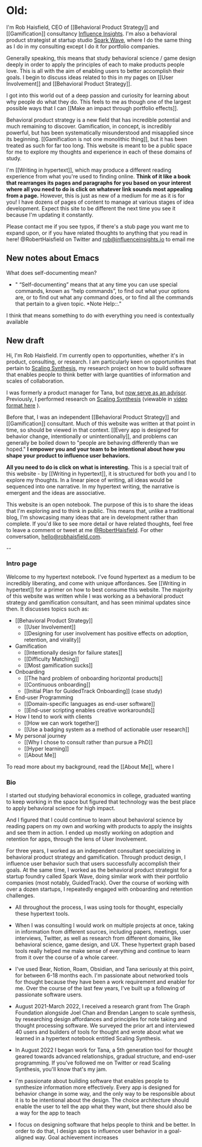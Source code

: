 # Old:

I'm Rob Haisfield, CEO of [[Behavioral Product Strategy]] and [[Gamification]] consultancy [Influence Insights](https://www.influenceinsights.io/). I'm also a behavioral product strategist at startup studio [Spark Wave](https://www.sparkwave.tech/), where I do the same thing as I do in my consulting except I do it for portfolio companies.

Generally speaking, this means that study behavioral science / game design deeply in order to apply the principles of each to make products people love. This is all with the aim of enabling users to better accomplish their goals. I begin to discuss ideas related to this in my pages on [[User Involvement]] and [[Behavioral Product Strategy]].

I got into this world out of a deep passion and curiosity for learning about why people do what they do. This feels to me as though one of the largest possible ways that I can [[Make an impact through portfolio effects]]. 

Behavioral product strategy is a new field that has incredible potential and much remaining to discover. Gamification, in concept, is incredibly powerful, but has been systematically misunderstood and misapplied since its beginning. [[Gamification is not one monolithic thing]], but it has been treated as such for far too long. This website is meant to be a public space for me to explore my thoughts and experience in each of these domains of study.

I'm [[Writing in hypertext]], which may produce a different reading experience from what you're used to finding online. **Think of it like a book that rearranges its pages and paragraphs for you based on your interest where all you need to do is click on whatever link sounds most appealing from a page.** However, this is just as new of a medium for me as it is for you! I have dozens of pages of content to manage at various stages of idea development. Expect this site to be different the next time you see it because I'm updating it constantly. 

Please contact me if you see typos, if there's a stub page you want me to expand upon, or if you have related thoughts to anything that you read in here! @RobertHaisfield on Twitter and rob@influenceinsights.io to email me

## New notes about Emacs

What does self-documenting mean?

* " “Self-documenting” means that at any time you can use special
commands, known as “help commands”, to find out what your options are,
or to find out what any command does, or to find all the commands that
pertain to a given topic.  *Note Help::."

I think that means something to do with everything you need is contextually available 

## New draft

Hi, I'm Rob Haisfield. I'm currently open to opportunities, whether it's in product, consulting, or research. I am particularly keen on opportunities that pertain to [Scaling Synthesis](https://scalingsynthesis.com/), my research project on how to build software that enables people to think better with large quantities of information and scales of collaboration.

I was formerly a product manager for Tana, but [now serve as an advisor](https://twitter.com/RobertHaisfield/status/1617626238457384960?s=20). Previously, I performed research on [Scaling Synthesis](https://scalingsynthesis.com/) (viewable in [video format here](https://www.youtube.com/watch?v=enRYIUDRwWg) ).

Before that, I was an independent [[Behavioral Product Strategy]] and [[Gamification]] consultant. Much of this website was written at that point in time, so should be viewed in that context. [[Every app is designed for behavior change, intentionally or unintentionally]], and problems can generally be boiled down to "people are behaving differently than we hoped." **I empower you and your team to be intentional about how you shape your product to influence user behaviors.**

**All you need to do is click on what is interesting.** This is a special trait of this website - by [[Writing in hypertext]], it is structured for both you and I to explore my thoughts. In a linear piece of writing, all ideas would be sequenced into one narrative. In my hypertext writing, the narrative is emergent and the ideas are associative.

This website is an open notebook. The purpose of this is to share the ideas that I'm exploring and to think in public. This means that, unlike a traditional blog, I'm showcasing many ideas that are in development rather than complete. If you'd like to see more detail or have related thoughts, feel free to leave a comment or tweet at me [@RobertHaisfield](https://twitter.com/RobertHaisfield). For other conversation, [hello@robhaisfield.com](mailto:hello@robhaisfield.com).

--

### Intro page

Welcome to my hypertext notebook. I've found hypertext as a medium to be incredibly liberating, and come with unique affordances. See [[Writing in hypertext]] for a primer on how to best consume this website. The majority of this website was written while I was working as a behavioral product strategy and gamification consultant, and has seen minimal updates since then. It discusses topics such as:
- [[Behavioral Product Strategy]]
	- [[User Involvement]]
	- [[Designing for user involvement has positive effects on adoption, retention, and virality]]
- Gamification
	- [[Intentionally design for failure states]]
	- [[Difficulty Matching]]
	- [[Most gamification sucks]]
- Onboarding
	- [[The hard problem of onboarding horizontal products]]
	- [[Continuous onboarding]]
	- [[Initial Plan for GuidedTrack Onboarding]] (case study)
- End-user Programming
	- [[Domain-specific languages as end-user software]]
	- [[End-user scripting enables creative workarounds]]
- How I tend to work with clients
	- [[How we can work together]]
	- [[Use a badging system as a method of actionable user research]]
- My personal journey
	- [[Why I chose to consult rather than pursue a PhD]]
	- [[Hyper learning]]
	- [[About Me]]

To read more about my background, read the [[About Me]], where I

### Bio

I started out studying behavioral economics in college, graduated wanting to keep working in the space but figured that technology was the best place to apply behavioral science for high impact.

And I figured that I could continue to learn about behavioral science by reading papers on my own and working with products to apply the insights and see them in action. I ended up mostly working on adoption and retention for apps, through the lens of User Involvement.

For three years, I worked as an independent consultant specializing in behavioral product strategy and gamification. Through product design, I influence user behavior such that users successfully accomplish their goals. At the same time, I worked as the behavioral product strategist for a startup foundry called Spark Wave, doing similar work with their portfolio companies (most notably, GuidedTrack). Over the course of working with over a dozen startups, I repeatedly engaged with onboarding and retention challenges.

-   All throughout the process, I was using tools for thought, especially these hypertext tools.

-   When I was consulting I would work on multiple projects at once, taking in information from different sources, including papers, meetings, user interviews, Twitter, as well as research from different domains, like behavioral science, game design, and UX. These hypertext graph based tools really helped me make sense of everything and continue to learn from it over the course of a whole career.
-   I've used Bear, Notion, Roam, Obsidian, and Tana seriously at this point, for between 6-18 months each. I'm passionate about networked tools for thought because they have been a work requirement and enabler for me. Over the course of the last few years, I've built up a following of passionate software users.
-   August 2021-March 2022, I received a research grant from The Graph Foundation alongside Joel Chan and Brendan Langen to scale synthesis, by researching design affordances and principles for note taking and thought processing software. We surveyed the prior art and interviewed 40 users and builders of tools for thought and wrote about what we learned in a hypertext notebook entitled Scaling Synthesis.
-   In August 2022 I began work for Tana, a 5th generation tool for thought geared towards advanced relationships, gradual structure, and end-user programming. If you've followed me on Twitter or read Scaling Synthesis, you'll know that's my jam.
-   I'm passionate about building software that enables people to synthesize information more effectively. Every app is designed for behavior change in some way, and the only way to be responsible about it is to be intentional about the design. The choice architecture should enable the user to tell the app what they want, but there should also be a way for the app to teach
-   I focus on designing software that helps people to think and be better. In order to do that, I design apps to influence user behavior in a goal-aligned way. Goal achievement increases